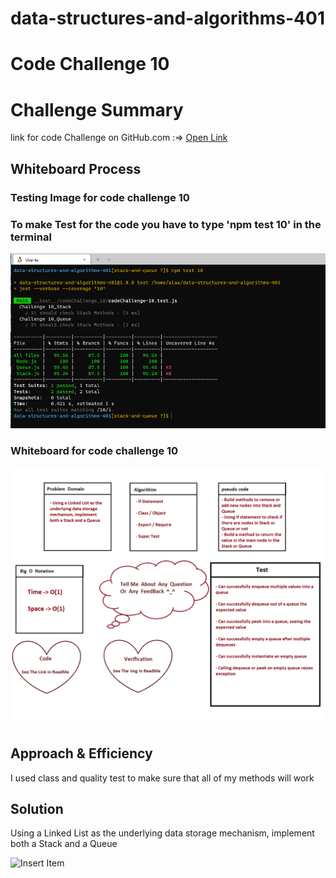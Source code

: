 
# data-structures-and-algorithms-401

# Code Challenge 10

# Challenge Summary
<!-- Description of the challenge -->
link for code Challenge on GitHub.com :=> [Open Link](https://github.com/AlaaN-Smadi/data-structures-and-algorithms-401) 


## Whiteboard Process
<!-- Embedded whiteboard image -->
### Testing Image for code challenge 10
### To make Test for the code you have to type 'npm test 10' in the terminal 

![Code_401_10](Images/Class_10_test.PNG)

### Whiteboard for code challenge 10
![Code_401_10_Whiteboard](Images/code_challenge_10_WhiteBoard.PNG) 



## Approach & Efficiency
<!-- What approach did you take? Why? What is the Big O space/time for this approach? -->
I used class and quality test to make sure that all of my methods will work 



## Solution
<!-- Show how to run your code, and examples of it in action -->

Using a Linked List as the underlying data storage mechanism, implement both a Stack and a Queue

![Insert Item](https://miro.medium.com/max/1838/1*DGdcFs0X3XA0jYjqUgy6cg.png)


